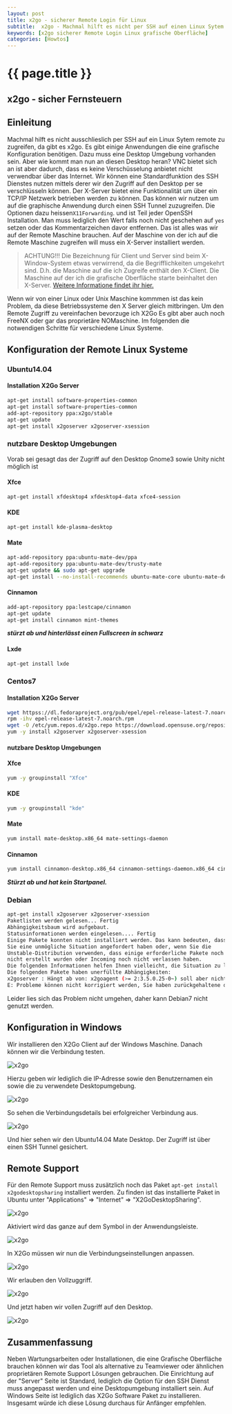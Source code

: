 ```yaml
---
layout: post
title: x2go - sicherer Remote Login für Linux
subtitle:  x2go - Machmal hilft es nicht per SSH auf einen Linux Sytem zu zugreifen. Einige Anwendungen benötigen eine grafische Oberfläche zur Konfiguration.
keywords: [x2go sicherer Remote Login Linux grafische Oberfläche]
categories: [Howtos]
---
```

# {{ page.title }}

## x2go - sicher Fernsteuern

## Einleitung

Machmal hilft es nicht ausschlieslich per SSH auf ein Linux Sytem remote zu zugreifen, da gibt es x2go. Es gibt einige Anwendungen die eine grafische Konfiguration benötigen. Dazu muss eine Desktop Umgebung vorhanden sein. Aber wie kommt man nun an diesen Desktop heran? VNC bietet sich an ist aber dadurch, dass es keine Verschüsselung anbietet nicht verwendbar über das Internet. Wir können eine Standardfunktion des SSH Dienstes nutzen mittels derer wir den Zugriff auf den Desktop per se verschlüsseln können. Der X-Server bietet eine Funktionalität um über ein TCP/IP Netzwerk betrieben werden zu können. Das können wir nutzen um auf die graphische Anwendung durch einen SSH Tunnel zuzugreifen. Die Optionen dazu heissen`X11Forwarding`. und ist Teil jeder OpenSSH Installation. Man muss lediglich den Wert falls noch nicht geschehen auf `yes` setzen oder das Kommentarzeichen davor entfernen. Das ist alles was wir auf der Remote Maschine brauchen. Auf der Maschine von der ich auf die Remote Maschine zugreifen will muss ein X-Server installiert werden.

> ACHTUNG!!! Die Bezeichnung für Client und Server sind beim X-Window-System etwas verwirrend, da die Begrifflichkeiten umgekehrt sind. D.h. die Maschine auf die ich Zugreife enthält den X-Client. Die Maschine auf der ich die grafische Oberfläche starte beinhaltet den X-Server. [Weitere Informatione findet ihr hier.](httpss://www.freebsd.org/doc/de_DE.ISO8859-1/books/handbook/x-understanding.html)

Wenn wir von einer Linux oder Unix Maschine kommmen ist das kein Problem, da diese Betriebssysteme den X Server gleich mitbringen. Um den Remote Zugriff zu vereinfachen bevorzuge ich X2Go Es gibt aber auch noch FreeNX oder gar das proprietäre NOMaschine. Im folgenden die notwendigen Schritte für verschiedene Linux Systeme.

## Konfiguration der Remote Linux Systeme

### Ubuntu14.04

#### Installation X2Go Server

```bash
apt-get install software-properties-common
apt-get install software-properties-common
add-apt-repository ppa:x2go/stable
apt-get update
apt-get install x2goserver x2goserver-xsession
```

### nutzbare Desktop Umgebungen

Vorab sei gesagt das der Zugriff auf den Desktop Gnome3 sowie Unity nicht möglich ist

#### Xfce

```bash
apt-get install xfdesktop4 xfdesktop4-data xfce4-session
```

#### KDE

```bash
apt-get install kde-plasma-desktop
```

#### Mate

```bash
apt-add-repository ppa:ubuntu-mate-dev/ppa
apt-add-repository ppa:ubuntu-mate-dev/trusty-mate
apt-get update && sudo apt-get upgrade
apt-get install --no-install-recommends ubuntu-mate-core ubuntu-mate-desktop
```

#### Cinnamon

```bash
add-apt-repository ppa:lestcape/cinnamon
apt-get update
apt-get install cinnamon mint-themes
```

**_stürzt ab und hinterlässt einen Fullscreen in schwarz_**

#### Lxde

```bash
apt-get install lxde
```

### Centos7

#### Installation X2Go Server

```bash
wget httpss://dl.fedoraproject.org/pub/epel/epel-release-latest-7.noarch.rpm
rpm -ihv epel-release-latest-7.noarch.rpm
wget -O /etc/yum.repos.d/x2go.repo https://download.opensuse.org/repositories/X11:/RemoteDesktop:/x2go/RHEL_6/X11:RemoteDesktop:x2go.repo
yum -y install x2goserver x2goserver-xsession
```

#### nutzbare Desktop Umgebungen

#### Xfce

```bash
yum -y groupinstall "Xfce"
```

#### KDE

```bash
yum -y groupinstall "kde"
```

#### Mate

```bash
yum install mate-desktop.x86_64 mate-settings-daemon
```

#### Cinnamon

```bash
yum install cinnamon-desktop.x86_64 cinnamon-settings-daemon.x86_64 cinnamon.x86_64 cinnamon-control-center.x86_64 cinnamon-session.x86_64
```

**_Stürzt ab und hat kein Startpanel._**  

### Debian

```bash
apt-get install x2goserver x2goserver-xsession
Paketlisten werden gelesen... Fertig
Abhängigkeitsbaum wird aufgebaut.
Statusinformationen werden eingelesen.... Fertig
Einige Pakete konnten nicht installiert werden. Das kann bedeuten, dass
Sie eine unmögliche Situation angefordert haben oder, wenn Sie die
Unstable-Distribution verwenden, dass einige erforderliche Pakete noch
nicht erstellt wurden oder Incoming noch nicht verlassen haben.
Die folgenden Informationen helfen Ihnen vielleicht, die Situation zu lösen:
Die folgenden Pakete haben unerfüllte Abhängigkeiten:
x2goserver : Hängt ab von: x2goagent (>= 2:3.5.0.25-0~) soll aber nicht installiert werden
E: Probleme können nicht korrigiert werden, Sie haben zurückgehaltene defekte Pakete.
```

Leider lies sich das Problem nicht umgehen, daher kann Debian7 nicht genutzt werden.

## Konfiguration in Windows

Wir installieren den X2Go Client auf der Windows Maschine. Danach können wir die Verbindung testen.

![x2go](../../img/x2go_001-550x666-248x300.webp)

Hierzu geben wir lediglich die IP-Adresse sowie den Benutzernamen ein sowie die zu verwendete Desktopumgebung.

![x2go](../../img/x2go_003-550x231-300x126.webp)

So sehen die Verbindungsdetails bei erfolgreicher Verbindung aus.

![x2go](../../img//x2go_RS_003-550x470-300x235.webp)

Und hier sehen wir den Ubuntu14.04 Mate Desktop. Der Zugriff ist über einen SSH Tunnel gesichert.

## Remote Support

Für den Remote Support muss zusätzlich noch das Paket `apt-get install x2godesktopsharing` installiert werden. Zu finden ist das installierte Paket in Ubuntu unter "Applications" => "Internet" => "X2GoDesktopSharing".

![x2go](../../img/x2go_RS_002-550x470-300x256.webp)

Aktiviert wird das ganze auf dem Symbol in der Anwendungsleiste.

![x2go](../../img/x2go_RS_002-550x4701-300x256.webp)

In X2Go müssen wir nun die Verbindungseinstellungen anpassen.

![x2go](../../img/x2go_RS_003-550x666-248x300.webp)

Wir erlauben den Vollzuggriff.

![x2go](../../img/x2go_RS_004-550x300-300x164.webp)

Und jetzt haben wir vollen Zugriff auf den Desktop.

![x2go](../../img/x2go_RS_005-550x300-300x164.webp)

## Zusammenfassung

Neben Wartungsarbeiten oder Installationen, die eine Grafische Oberfläche brauchen können wir das Tool als alternative zu Teamviewer oder ähnlichen proprietären Remote Support Lösungen gebrauchen. Die Einrichtung auf der "Server" Seite ist Standard, lediglich die Option für den SSH Dienst muss angepasst werden und eine Desktopumgebung installiert sein. Auf Windows Seite ist lediglich das X2Go Software Paket zu installieren. Insgesamt würde ich diese Lösung durchaus für Anfänger empfehlen.
